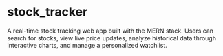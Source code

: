 # stock_tracker
A real-time stock tracking web app built with the MERN stack. Users can search for stocks, view live price updates, analyze historical data through interactive charts, and manage a personalized watchlist.

